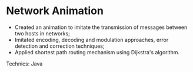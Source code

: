 # Network Animation

- Created an animation to imitate the transmission of messages between two hosts in networks;
- Imitated encoding, decoding and modulation approaches, error detection and correction techniques;
- Applied shortest path routing mechanism using Dijkstra's algorithm.

Technics: Java
